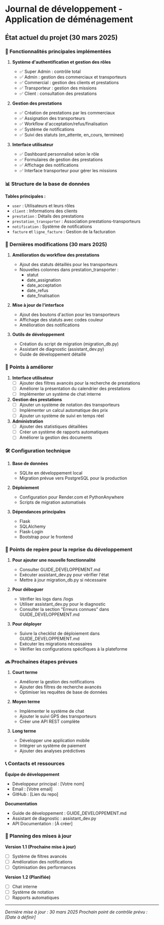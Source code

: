 # Journal de développement - Application de déménagement

## État actuel du projet (30 mars 2025)

### 🎯 Fonctionnalités principales implémentées

1. **Système d'authentification et gestion des rôles**
   - ✅ Super Admin : contrôle total
   - ✅ Admin : gestion des commerciaux et transporteurs
   - ✅ Commercial : gestion des clients et prestations
   - ✅ Transporteur : gestion des missions
   - ✅ Client : consultation des prestations

2. **Gestion des prestations**
   - ✅ Création de prestations par les commerciaux
   - ✅ Assignation des transporteurs
   - ✅ Workflow d'acceptation/refus/finalisation
   - ✅ Système de notifications
   - ✅ Suivi des statuts (en_attente, en_cours, terminee)

3. **Interface utilisateur**
   - ✅ Dashboard personnalisé selon le rôle
   - ✅ Formulaires de gestion des prestations
   - ✅ Affichage des notifications
   - ✅ Interface transporteur pour gérer les missions

### 📊 Structure de la base de données

**Tables principales :**
- `user` : Utilisateurs et leurs rôles
- `client` : Informations des clients
- `prestation` : Détails des prestations
- `prestation_transporter` : Association prestations-transporteurs
- `notification` : Système de notifications
- `facture` et `ligne_facture` : Gestion de la facturation

### 🔄 Dernières modifications (30 mars 2025)

1. **Amélioration du workflow des prestations**
   - Ajout des statuts détaillés pour les transporteurs
   - Nouvelles colonnes dans prestation_transporter :
     - statut
     - date_assignation
     - date_acceptation
     - date_refus
     - date_finalisation

2. **Mise à jour de l'interface**
   - Ajout des boutons d'action pour les transporteurs
   - Affichage des statuts avec codes couleur
   - Amélioration des notifications

3. **Outils de développement**
   - Création du script de migration (migration_db.py)
   - Assistant de diagnostic (assistant_dev.py)
   - Guide de développement détaillé

### 📝 Points à améliorer

1. **Interface utilisateur**
   - [ ] Ajouter des filtres avancés pour la recherche de prestations
   - [ ] Améliorer la présentation du calendrier des prestations
   - [ ] Implémenter un système de chat interne

2. **Gestion des prestations**
   - [ ] Ajouter un système de notation des transporteurs
   - [ ] Implémenter un calcul automatique des prix
   - [ ] Ajouter un système de suivi en temps réel

3. **Administration**
   - [ ] Ajouter des statistiques détaillées
   - [ ] Créer un système de rapports automatiques
   - [ ] Améliorer la gestion des documents

### 🛠️ Configuration technique

1. **Base de données**
   - SQLite en développement local
   - Migration prévue vers PostgreSQL pour la production

2. **Déploiement**
   - Configuration pour Render.com et PythonAnywhere
   - Scripts de migration automatisés

3. **Dépendances principales**
   - Flask
   - SQLAlchemy
   - Flask-Login
   - Bootstrap pour le frontend

### 📌 Points de repère pour la reprise du développement

1. **Pour ajouter une nouvelle fonctionnalité**
   - Consulter GUIDE_DEVELOPPEMENT.md
   - Exécuter assistant_dev.py pour vérifier l'état
   - Mettre à jour migration_db.py si nécessaire

2. **Pour déboguer**
   - Vérifier les logs dans /logs
   - Utiliser assistant_dev.py pour le diagnostic
   - Consulter la section "Erreurs connues" dans GUIDE_DEVELOPPEMENT.md

3. **Pour déployer**
   - Suivre la checklist de déploiement dans GUIDE_DEVELOPPEMENT.md
   - Exécuter les migrations nécessaires
   - Vérifier les configurations spécifiques à la plateforme

### 🔜 Prochaines étapes prévues

1. **Court terme**
   - Améliorer la gestion des notifications
   - Ajouter des filtres de recherche avancés
   - Optimiser les requêtes de base de données

2. **Moyen terme**
   - Implémenter le système de chat
   - Ajouter le suivi GPS des transporteurs
   - Créer une API REST complète

3. **Long terme**
   - Développer une application mobile
   - Intégrer un système de paiement
   - Ajouter des analyses prédictives

### 📞 Contacts et ressources

**Équipe de développement**
- Développeur principal : [Votre nom]
- Email : [Votre email]
- GitHub : [Lien du repo]

**Documentation**
- Guide de développement : GUIDE_DEVELOPPEMENT.md
- Assistant de diagnostic : assistant_dev.py
- API Documentation : [À créer]

### 📅 Planning des mises à jour

**Version 1.1 (Prochaine mise à jour)**
- [ ] Système de filtres avancés
- [ ] Amélioration des notifications
- [ ] Optimisation des performances

**Version 1.2 (Planifiée)**
- [ ] Chat interne
- [ ] Système de notation
- [ ] Rapports automatiques

---

*Dernière mise à jour : 30 mars 2025*
*Prochain point de contrôle prévu : [Date à définir]*
